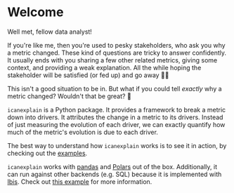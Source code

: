# Welcome

Well met, fellow data analyst!

If you're like me, then you're used to pesky stakeholders, who ask you why a metric changed. These kind of questions are tricky to answer confidently. It usually ends with you sharing a few other related metrics, giving some context, and providing a weak explanation. All the while hoping the stakeholder will be satisfied (or fed up) and go away 😮‍💨

This isn't a good situation to be in. But what if you could tell *exactly* why a metric changed? Wouldn't that be great? 🤩

`icanexplain` is a Python package. It provides a framework to break a metric down into drivers. It attributes the change in a metric to its drivers. Instead of just measuring the evolution of each driver, we can exactly quantify how much of the metric's evolution is due to each driver.

The best way to understand how `icanexplain` works is to see it in action, by checking out the [examples](examples/iowa-whiskey-sales/).

`icanexplain` works with [pandas](https://pandas.pydata.org/) and [Polars](https://pola.rs/) out of the box. Additionally, it can run against other backends (e.g. SQL) because it is implemented with [Ibis](https://ibis-project.org/). Check out [this example](examples/ibis/) for more information.

</br>


